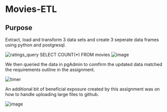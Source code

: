 # Movies-ETL

## Purpose

Extract, load and transform 3 data sets and create 3 seperate data frames using python and postgresql.

![ratings_query](https://user-images.githubusercontent.com/31022640/116007623-885f0100-a5c5-11eb-836e-076b9ddf3a1d.png) 
SELECT 
COUNT(*)
FROM movies
![image](https://user-images.githubusercontent.com/31022640/116007897-d1638500-a5c6-11eb-8f13-e9062442efe5.png)


We then queried the data in pgAdmin to comfirm the updated data matched the requirements outline in the assignment.

![timer](https://user-images.githubusercontent.com/31022640/116007799-5a2df100-a5c6-11eb-80f7-07be3c85629f.png)

An additional bit of beneficial exposure created by this assignment was on how to handle uploading large files to github.

![image](https://user-images.githubusercontent.com/31022640/116007850-919c9d80-a5c6-11eb-96f7-519056f9efea.png)
